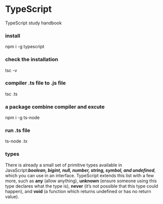 # TypeScript
TypeScript study handbook

### install
npm i -g typescript

### check the installation
tsc -v

### compiler .ts file to .js file
tsc .ts

### a package combine compiler and excute
npm i -g ts-node

### run .ts file
ts-node .tx

### types
There is already a small set of primitive types available in JavaScript:***boolean, bigint, null, number, string, symbol, and undefined***, which you can use in an interface. TypeScript extends this list with a few more, such as **any** (allow anything), **unknown** (ensure someone using this type declares what the type is), **never** (it’s not possible that this type could happen), and **void** (a function which returns undefined or has no return value).
